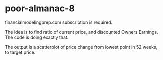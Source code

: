 # poor-almanac-8

financialmodelingprep.com subscription is required.

The idea is to find ratio of current price, and discounted Owners Earnings. 
The code is doing exactly that. 

The output is a scatterplot of price change from lowest point in 52 weeks, to target price. 

